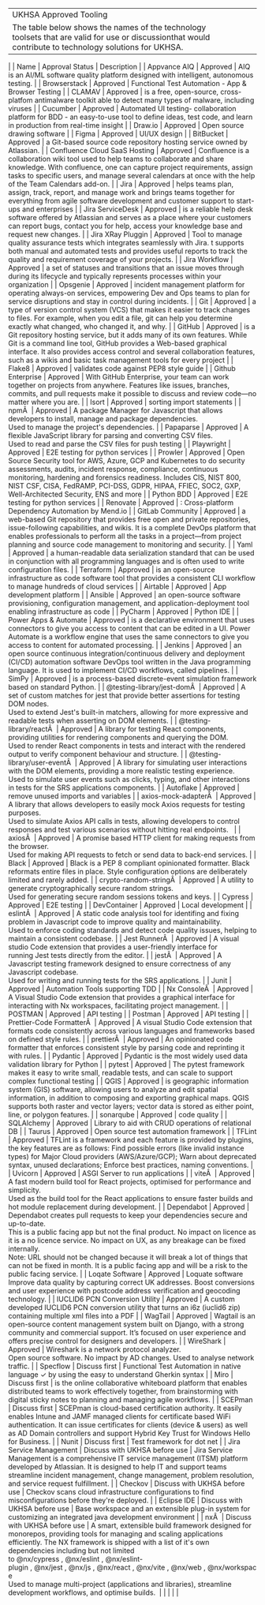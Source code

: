 |                                                                                                                                                             |                               |                                                                                                                                                                                                                                                                                                                                                                                                                                                                      |
|-------------------------------------------------------------------------------------------------------------------------------------------------------------|-------------------------------|----------------------------------------------------------------------------------------------------------------------------------------------------------------------------------------------------------------------------------------------------------------------------------------------------------------------------------------------------------------------------------------------------------------------------------------------------------------------|
| UKHSA Approved Tooling                                                                                                                                      |                               |                                                                                                                                                                                                                                                                                                                                                                                                                                                                      |
| The table below shows the names of the technology toolsets that are valid for use or discussionthat would contribute to technology solutions for UKHSA.<br> |                               |                                                                                                                                                                                                                                                                                                                                                                                                                                                                      
|
| Name                                                                                                                                                        | Approval Status               | Description                                                                                                                                                                                                                                                                                                                                                                                                                                                          |
| Appvance AIQ                                                                                                                                                | Approved                      | AIQ is an AI/ML software quality platform designed  with intelligent, autonomous testing.                                                                                                                                                                                                                                                                                                                                                                            |
| Browserstack                                                                                                                                                | Approved                      | Functional Test Automation - App & Browser Testing                                                                                                                                                                                                                                                                                                                                                                                                                   |
| CLAMAV                                                                                                                                                      | Approved                      | is a free, open-source, cross-platfom antimalware toolkit able to detect many types of malware, including viruses                                                                                                                                                                                                                                                                                                                                                    |
| Cucumber                                                                                                                                                    | Approved                      | Automated UI testing- collaboration platform for BDD - an easy-to-use tool to define ideas, test code, and learn in production from real-time insight                                                                                                                                                                                                                                                                                                                |
| Draw.io                                                                                                                                                     | Approved                      | Open source drawing software                                                                                                                                                                                                                                                                                                                                                                                                                                         |
| Figma                                                                                                                                                       | Approved                      | UI/UX design                                                                                                                                                                                                                                                                                                                                                                                                                                                         |
| BitBucket                                                                                                                                                   | Approved                      | a Git-based source code repository hosting service owned by Atlassian.                                                                                                                                                                                                                                                                                                                                                                                               |
| Confluence Cloud SaaS Hosting                                                                                                                               | Approved                      | Confluence is a collaboration wiki tool used to help teams to collaborate and share knowledge. With confluence, one can capture project requirements, assign tasks to specific users, and manage several calendars at once with the help of the Team Calendars add-on.                                                                                                                                                                                               |
| Jira                                                                                                                                                        | Approved                      | helps teams plan, assign, track, report, and manage work and brings teams together for everything from agile software development and customer support to start-ups and enterprises                                                                                                                                                                                                                                                                                  |
| Jira ServiceDesk                                                                                                                                            | Approved                      | is a reliable help desk software offered by Atlassian and serves as a place where your customers can report bugs, contact you for help, access your knowledge base and request new changes.                                                                                                                                                                                                                                                                          |
| Jira XRay Pluggin                                                                                                                                           | Approved                      | Tool to manage quality assurance tests which integrates seamlessly with Jira. t supports both manual and automated tests and provides useful reports to track the quality and requirement coverage of your projects.                                                                                                                                                                                                                                                 |
| Jira Workflow                                                                                                                                               | Approved                      | a set of statuses and transitions that an issue moves through during its lifecycle and typically represents processes within your organization                                                                                                                                                                                                                                                                                                                       |
| Opsgenie                                                                                                                                                    | Approved                      | incident management platform for operating always-on services, empowering Dev and Ops teams to plan for service disruptions and stay in control during incidents.                                                                                                                                                                                                                                                                                                    |
| Git                                                                                                                                                         | Approved                      | a type of version control system (VCS) that makes it easier to track changes to files. For example, when you edit a file, git can help you determine exactly what changed, who changed it, and why.                                                                                                                                                                                                                                                                  |
| GitHub                                                                                                                                                      | Approved                      | is a Git repository hosting service, but it adds many of its own features. While Git is a command line tool, GitHub provides a Web-based graphical interface. It also provides access control and several collaboration features, such as a wikis and basic task management tools for every project                                                                                                                                                                  |
| Flake8                                                                                                                                                      | Approved                      | validates code against PEP8 style guide                                                                                                                                                                                                                                                                                                                                                                                                                              |
| Github Enterprise                                                                                                                                           | Approved                      | With GitHub Enterprise, your team can work together on projects from anywhere. Features like issues, branches, commits, and pull requests make it possible to discuss and review code—no matter where you are.                                                                                                                                                                                                                                                       |
| Isort                                                                                                                                                       | Approved                      | sorting import statements                                                                                                                                                                                                                                                                                                                                                                                                                                            |
| npmÂ                                                                                                                                                        | Approved                      | A package Manager for Javascript that allows developers to install, manage and package dependencies.<br>Used to manage the project's dependencies.                                                                                                                                                                                                                                                                                                                   |
| Papaparse                                                                                                                                                   | Approved                      | A flexible JavaScript library for parsing and converting CSV files.<br>Used to read and parse the CSV files for push testing                                                                                                                                                                                                                                                                                                                                         |
| Playwright                                                                                                                                                  | Approved                      | E2E testing for python services                                                                                                                                                                                                                                                                                                                                                                                                                                      |
| Prowler                                                                                                                                                     | Approved                      | Open Source Security tool for AWS, Azure, GCP and Kubernetes to do security assessments, audits, incident response, compliance, continuous monitoring, hardening and forensics readiness. Includes CIS, NIST 800, NIST CSF, CISA, FedRAMP, PCI-DSS, GDPR, HIPAA, FFIEC, SOC2, GXP, Well-Architected Security, ENS and more                                                                                                                                           |
| Python BDD                                                                                                                                                  | Approved                      | E2E testing for python services                                                                                                                                                                                                                                                                                                                                                                                                                                      |
| Renovate                                                                                                                                                    | Approved                      | : Cross-platform Dependency Automation by Mend.io                                                                                                                                                                                                                                                                                                                                                                                                                    |
| GitLab Community                                                                                                                                            | Approved                      | a web-based Git repository that provides free open and private repositories, issue-following capabilities, and wikis. It is a complete DevOps platform that enables professionals to perform all the tasks in a project—from project planning and source code management to monitoring and security.                                                                                                                                                                 |
| Yaml                                                                                                                                                        | Approved                      | a human-readable data serialization standard that can be used in conjunction with all programming languages and is often used to write configuration files.                                                                                                                                                                                                                                                                                                          |
| Terraform                                                                                                                                                   | Approved                      | is an open-source infrastructure as code software tool that provides a consistent CLI workflow to manage hundreds of cloud services                                                                                                                                                                                                                                                                                                                                  |
| Airtable                                                                                                                                                    | Approved                      | App development platform                                                                                                                                                                                                                                                                                                                                                                                                                                             |
| Ansible                                                                                                                                                     | Approved                      | an open-source software provisioning, configuration management, and application-deployment tool enabling infrastructure as code                                                                                                                                                                                                                                                                                                                                      |
| PyCharm                                                                                                                                                     | Approved                      | Python IDE                                                                                                                                                                                                                                                                                                                                                                                                                                                           |
| Power Apps & Automate                                                                                                                                       | Approved                      | is a declarative environment that uses connectors to give you access to content that can be edited in a UI. Power Automate is a workflow engine that uses the same connectors to give you access to content for automated processing.                                                                                                                                                                                                                                |
| Jenkins                                                                                                                                                     | Approved                      | an open source continuous integration/continuous delivery and deployment (CI/CD) automation software DevOps tool written in the Java programming language. It is used to implement CI/CD workflows, called pipelines.                                                                                                                                                                                                                                                |
| SimPy                                                                                                                                                       | Approved                      | is a process-based discrete-event simulation framework based on standard Python.                                                                                                                                                                                                                                                                                                                                                                                     |
| @testing-library/jest-domÂ                                                                                                                                  | Approved                      | A set of custom matches for jest that provide better assertions for testing DOM nodes.<br>Used to extend Jest's built-in matchers, allowing for more expressive and readable tests when asserting on DOM elements.                                                                                                                                                                                                                                                   |
| @testing-library/reactÂ                                                                                                                                     | Approved                      | A library for testing React components, providing utilities for rendering components and querying the DOM.<br>Used to render React components in tests and interact with the rendered output to verify component behaviour and structure.                                                                                                                                                                                                                            |
| @testing-library/user-eventÂ                                                                                                                                | Approved                      | A library for simulating user interactions with the DOM elements, providing a more realistic testing experience.<br>Used to simulate user events such as clicks, typing, and other interactions in tests for the SRS applications components.                                                                                                                                                                                                                        |
| Autoflake                                                                                                                                                   | Approved                      | remove unused imports and variables                                                                                                                                                                                                                                                                                                                                                                                                                                  |
| axios-mock-adapterÂ                                                                                                                                         | Approved                      | A library that allows developers to easily mock Axios requests for testing purposes.<br>Used to simulate Axios API calls in tests, allowing developers to control responses and test various scenarios without hitting real endpoints.                                                                                                                                                                                                                               |
| axiosÂ                                                                                                                                                      | Approved                      | A promise based HTTP client for making requests from the browser.<br>Used for making API requests to fetch or send data to back-end services.                                                                                                                                                                                                                                                                                                                        |
| Black                                                                                                                                                       | Approved                      | Black is a PEP 8 compliant opinionated formatter. Black reformats entire files in place. Style configuration options are deliberately limited and rarely added.                                                                                                                                                                                                                                                                                                      |
| crypto-random-stringÂ                                                                                                                                       | Approved                      | A utility to generate cryptographically secure random strings.  <br>Used for generating secure random sessions tokens and keys.                                                                                                                                                                                                                                                                                                                                      |
| Cypress                                                                                                                                                     | Approved                      | E2E testing                                                                                                                                                                                                                                                                                                                                                                                                                                                          |
| DevContainer                                                                                                                                                | Approved                      | Local development                                                                                                                                                                                                                                                                                                                                                                                                                                                    |
| eslintÂ                                                                                                                                                     | Approved                      | A static code analysis tool for identifing and fixing problem in Javascript code to improve quality and maintainability.<br>Used to enforce coding standards and detect code quality issues, helping to maintain a consistent codebase.                                                                                                                                                                                                                              |
| Jest RunnerÂ                                                                                                                                                | Approved                      | A visual studio Code extension that provides a user-friendly interface for running Jest tests directly from the editor.                                                                                                                                                                                                                                                                                                                                              |
| jestÂ                                                                                                                                                       | Approved                      | A Javascript testing framework designed to ensure correctness of any Javascript codebase.<br>Used for writing and running tests for the SRS applications.                                                                                                                                                                                                                                                                                                            |
| Junit                                                                                                                                                       | Approved                      | Automation Tools supporting TDD                                                                                                                                                                                                                                                                                                                                                                                                                                      |
| Nx ConsoleÂ                                                                                                                                                 | Approved                      | A Visual Studio Code extension that provides a graphical interface for interacting with Nx workspaces, facilitating project management.                                                                                                                                                                                                                                                                                                                              |
| POSTMAN                                                                                                                                                     | Approved                      | API testing                                                                                                                                                                                                                                                                                                                                                                                                                                                          |
| Postman                                                                                                                                                     | Approved                      | API testing                                                                                                                                                                                                                                                                                                                                                                                                                                                          |
| Prettier-Code FormatterÂ                                                                                                                                    | Approved                      | A visual Studio Code extension that formats code consistently across various languages and frameworks based on defined style rules.                                                                                                                                                                                                                                                                                                                                  |
| prettierÂ                                                                                                                                                   | Approved                      | An opinionated code formatter that enforces consistent style by parsing code and reprinting it with rules.                                                                                                                                                                                                                                                                                                                                                           |
| Pydantic                                                                                                                                                    | Approved                      | Pydantic is the most widely used data validation library for Python                                                                                                                                                                                                                                                                                                                                                                                                  |
| pytest                                                                                                                                                      | Approved                      | The pytest framework makes it easy to write small, readable tests, and can scale to support complex functional testing                                                                                                                                                                                                                                                                                                                                               |
| QGIS                                                                                                                                                        | Approved                      | is geographic information system (GIS) software, allowing users to analyze and edit spatial information, in addition to composing and exporting graphical maps. QGIS supports both raster and vector layers; vector data is stored as either point, line, or polygon features.                                                                                                                                                                                       |
| sonarqube                                                                                                                                                   | Approved                      | code quality                                                                                                                                                                                                                                                                                                                                                                                                                                                         |
| SQLAlchemy                                                                                                                                                  | Approved                      | Library to aid with CRUD operations of relational DB                                                                                                                                                                                                                                                                                                                                                                                                                 |
| Taurus                                                                                                                                                      | Approved                      | Open source test automation framework                                                                                                                                                                                                                                                                                                                                                                                                                                |
| TFLint                                                                                                                                                      | Approved                      | TFLint is a framework and each feature is provided by plugins, the key features are as follows: Find possible errors (like invalid instance types) for Major Cloud providers (AWS/Azure/GCP); Warn about deprecated syntax, unused declarations;  Enforce best practices, naming conventions.                                                                                                                                                                        |
| Uvicorn                                                                                                                                                     | Approved                      | ASGI Server to run applications                                                                                                                                                                                                                                                                                                                                                                                                                                      |
| viteÂ                                                                                                                                                       | Approved                      | A fast modern build tool for React projects, optimised for performance and simplicity.<br>Used as the build tool for the React applications to ensure faster builds and hot module replacement during development.                                                                                                                                                                                                                                                   |
| Dependabot                                                                                                                                                  | Approved                      | Dependabot creates pull requests to keep your dependencies secure and up-to-date.<br>This is a public facing app but not the final product. No impact on licence as it is a no licence service. No impact on UX, as any breakage can be fixed internally. <br>Note: URL should not be changed because it will break a lot of things that can not be fixed in month. It is a public facing app and will be a risk to the public facing service.                       |
| Loqate Software                                                                                                                                             | Approved                      | Loquate software Improve data quality by capturing correct UK addresses. Boost conversions and user experience with postcode address verification and geocoding technology.                                                                                                                                                                                                                                                                                          |
| IUCLID6 PCN Conversion Utility                                                                                                                              | Approved                      | A custom developed IUCLID6 PCN conversion utility that turns an i6z (iuclid6 zip) containing multiple xml files into a PDF                                                                                                                                                                                                                                                                                                                                           |
| WagTail                                                                                                                                                     | Approved                      | Wagtail is an open-source content management system built on Django, with a strong community and commercial support. It’s focused on user experience and offers precise control for designers and developers.                                                                                                                                                                                                                                                        |
| WireShark                                                                                                                                                   | Approved                      | Wireshark is a network protocol analyzer. <br>Open source software. No impact by AD changes. Used to analyse network traffic.                                                                                                                                                                                                                                                                                                                                        |
| Specflow                                                                                                                                                    | Discuss first                 | Functional Test Automation in native language ✓ by using the easy to understand Gherkin syntax                                                                                                                                                                                                                                                                                                                                                                       |
| Miro                                                                                                                                                        | Discuss first                 | is the online collaborative whiteboard platform that enables distributed teams to work effectively together, from brainstorming with digital sticky notes to planning and managing agile workflows.                                                                                                                                                                                                                                                                  |
| SCEPman                                                                                                                                                     | Discuss first                 | SCEPman is cloud-based certification authority. It easily enables Intune and JAMF managed clients for certificate based WiFi authentication.   It can issue certificates for clients (device & users) as well as AD Domain controllers and support Hybrid Key Trust for Windows Hello for Business.                                                                                                                                                                  |
| Nunit                                                                                                                                                       | Discuss first                 | Test framework for dot net                                                                                                                                                                                                                                                                                                                                                                                                                                           |
| Jira Service Management                                                                                                                                     | Discuss with UKHSA before use | Jira Service Management is a comprehensive IT service management (ITSM) platform developed by Atlassian. It is designed to help IT and support teams streamline incident management, change management, problem resolution, and service request fulfillment.                                                                                                                                                                                                         |
| Checkov                                                                                                                                                     | Discuss with UKHSA before use | Checkov scans cloud infrastructure configurations to find misconfigurations before they're deployed.                                                                                                                                                                                                                                                                                                                                                                 |
| Eclipse IDE                                                                                                                                                 | Discuss with UKHSA before use | Base workspace and an extensible plug-in system for customizing an integrated java development environment                                                                                                                                                                                                                                                                                                                                                           |
| nxÂ                                                                                                                                                         | Discuss with UKHSA before use | A smart, extensible build framework designed for monorepos, providing tools for managing and scaling applications efficiently. The NX framework is shipped with a list of it's own dependencies including but not limited to @nx/cypress , @nx/eslint , @nx/eslint-plugin , @nx/jest , @nx/js , @nx/react , @nx/vite , @nx/web , @nx/workspace<br>Used to manage multi-project (applications and libraries), streamline development workflows, and optimise builds.  |
|                                                                                                                                                             |                               |                                                                                                                                                                                                                                                                                                                                                                                                                                                                      |
